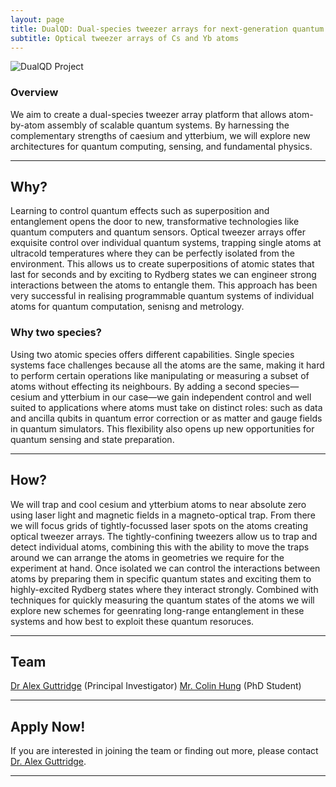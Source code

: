 ```yaml
---
layout: page
title: DualQD: Dual-species tweezer arrays for next-generation quantum devices
subtitle: Optical tweezer arrays of Cs and Yb atoms
---
```


![DualQD Project](/DualQD/DualQD_2.png)

### Overview

We aim to create a dual-species tweezer array platform that allows atom-by-atom assembly of scalable quantum systems. By harnessing the complementary strengths of caesium and ytterbium, we will explore new architectures for quantum computing, sensing, and fundamental physics.

---

## Why?

Learning to control quantum effects such as superposition and entanglement opens the door to new, transformative technologies like quantum computers and quantum sensors. Optical tweezer arrays offer exquisite control over individual quantum systems, trapping single atoms at ultracold temperatures where they can be perfectly isolated from the environment. This allows us to create superpositions of atomic states that last for seconds and by exciting to Rydberg states we can engineer strong interactions between the atoms to entangle them. This approach has been very successful in realising programmable quantum systems of individual atoms for quantum computation, senisng and metrology.  

### Why two species?

Using two atomic species offers different capabilities. Single species systems face challenges because all the atoms are the same, making it hard to perform certain operations like manipulating or measuring a subset of atoms without effecting its neighbours. By adding a second species—cesium and ytterbium in our case—we gain independent control and well suited to applications where atoms must take on distinct roles: such as data and ancilla qubits in quantum error correction or as matter and gauge fields in quantum simulators. This flexibility also opens up new opportunities for quantum sensing and state preparation. 


---

## How?

We will trap and cool cesium and ytterbium atoms to near absolute zero using laser light and magnetic fields in a magneto-optical trap.
From there we will focus grids of tightly-focussed laser spots on the atoms creating optical tweezer arrays. The tightly-confining tweezers allow us to trap and detect individual atoms, combining this with the ability to move the traps around we can arrange the atoms in geometries we require for the experiment at hand.
Once isolated we can control the interactions between atoms by preparing them in specific quantum states and exciting them to highly-excited Rydberg states where they interact strongly. Combined with techniques for quickly measuring the quantum states of the atoms we will explore new schemes for geenrating long-range entanglement in these systems and how best to exploit these quantum resoruces.

---

## Team

[Dr Alex Guttridge](/members/current/guttridge.md) (Principal Investigator) 
[Mr. Colin Hung](https://www.durham.ac.uk/staff/colin-l-hung/) (PhD Student)

---

## Apply Now!
If you are interested in joining the team or finding out more, please contact [Dr. Alex Guttridge](mailto:alexander.guttridge@durham.ac.uk).

---

